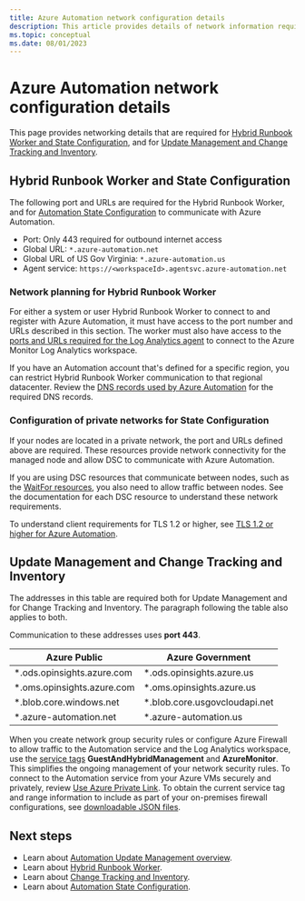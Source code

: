 ```yaml
---
title: Azure Automation network configuration details
description: This article provides details of network information required by Azure Automation State Configuration, Azure Automation Hybrid Runbook Worker, Update Management, and Change Tracking and Inventory
ms.topic: conceptual
ms.date: 08/01/2023
---
```


# Azure Automation network configuration details

This page provides networking details that are required for [Hybrid Runbook Worker and State Configuration](#hybrid-runbook-worker-and-state-configuration), and for [Update Management and Change Tracking and Inventory](#update-management-and-change-tracking-and-inventory).

## Hybrid Runbook Worker and State Configuration

The following port and URLs are required for the Hybrid Runbook Worker, and for [Automation State Configuration](automation-dsc-overview.md) to communicate with Azure Automation.

* Port: Only 443 required for outbound internet access
* Global URL: `*.azure-automation.net`
* Global URL of US Gov Virginia: `*.azure-automation.us`
* Agent service: `https://<workspaceId>.agentsvc.azure-automation.net`

### Network planning for Hybrid Runbook Worker

For either a system or user Hybrid Runbook Worker to connect to and register with Azure Automation, it must have access to the port number and URLs described in this section. The worker must also have access to the [ports and URLs required for the Log Analytics agent](/azure/azure-monitor/agents/log-analytics-agent) to connect to the Azure Monitor Log Analytics workspace.

If you have an Automation account that's defined for a specific region, you can restrict Hybrid Runbook Worker communication to that regional datacenter. Review the [DNS records used by Azure Automation](how-to/automation-region-dns-records.md) for the required DNS records.

### Configuration of private networks for State Configuration

If your nodes are located in a private network, the port and URLs defined above are required. These resources provide network connectivity for the managed node and allow DSC to communicate with Azure Automation.

If you are using DSC resources that communicate between nodes, such as the [WaitFor resources](/powershell/dsc/reference/resources/windows/waitForAllResource), you also need to allow traffic between nodes. See the documentation for each DSC resource to understand these network requirements.

To understand client requirements for TLS 1.2 or higher, see [TLS 1.2 or higher for Azure Automation](automation-managing-data.md#tls-for-azure-automation).

## Update Management and Change Tracking and Inventory

The addresses in this table are required both for Update Management and for Change Tracking and Inventory. The paragraph following the table also applies to both.

Communication to these addresses uses **port 443**.

|Azure Public  |Azure Government  |
|---------|---------|
|\*.ods.opinsights.azure.com    | \*.ods.opinsights.azure.us         |
|\*.oms.opinsights.azure.com     | \*.oms.opinsights.azure.us        |
|\*.blob.core.windows.net | \*.blob.core.usgovcloudapi.net|
|\*.azure-automation.net | \*.azure-automation.us|

When you create network group security rules or configure Azure Firewall to allow traffic to the Automation service and the Log Analytics workspace, use the [service tags](../virtual-network/service-tags-overview.md#available-service-tags) **GuestAndHybridManagement** and **AzureMonitor**. This simplifies the ongoing management of your network security rules. To connect to the Automation service from your Azure VMs securely and privately, review [Use Azure Private Link](./how-to/private-link-security.md). To obtain the current service tag and range information to include as part of your on-premises firewall configurations, see [downloadable JSON files](../virtual-network/service-tags-overview.md#discover-service-tags-by-using-downloadable-json-files).

## Next steps

* Learn about [Automation Update Management overview](update-management\overview.md).
* Learn about [Hybrid Runbook Worker](automation-hybrid-runbook-worker.md).
* Learn about [Change Tracking and Inventory](change-tracking\overview.md).
* Learn about [Automation State Configuration](automation-dsc-overview.md).
